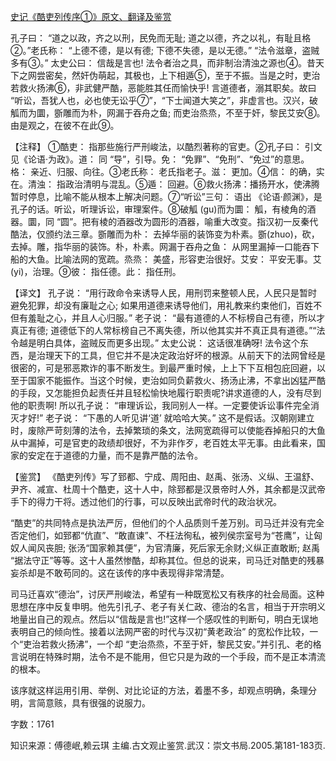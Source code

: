 [史记《酷吏列传序①》原文、翻译及鉴赏](https://www.vrrw.net/wx/14058.html)

孔子曰： “道之以政，齐之以刑，民免而无耻; 道之以德，齐之以礼，有耻且格②。”老氏称： “上德不德，是以有德; 下德不失德，是以无德。” “法令滋章，盗贼多有③。” 太史公曰： 信哉是言也! 法令者治之具，而非制治清浊之源也④。昔天下之网尝密矣，然奸伪萌起，其极也，上下相遁⑤，至于不振。当是之时，吏治若救火扬沸⑥，非武健严酷，恶能胜其任而愉快乎! 言道德者，溺其职矣。故曰 “听讼，吾犹人也，必也使无讼乎⑦”，“下士闻道大笑之”，非虚言也。汉兴，破觚而为圜，斵雕而为朴，网漏于吞舟之鱼; 而吏治烝烝，不至于奸，黎民艾安⑧。由是观之，在彼不在此⑨。

【注释】 ①酷吏： 指那些施行严刑峻法，以酷烈著称的官吏。②孔子曰： 引文见《论语·为政》。道： 同 “导”，引导。免： “免罪”、“免刑”、“免过”的意思。格： 亲近、归服、向往。③老氏称： 老氏指老子。滋： 更加。④信： 的确，实在。清浊： 指政治清明与混乱。⑤遁： 回避。⑥救火扬沸：播扬开水，使沸腾暂时停息，比喻不能从根本上解决问题。⑦“听讼”三句： 语出 《论语·颜渊》，是孔子的话。听讼，听理诉讼，审理案件。⑧破觚 (gu)而为圜： 觚，有棱角的酒器。圜，同 “圆”。把有棱的酒器改为圆形的酒器，喻重大改变。指汉初一反秦代酷法，仅颁约法三章。斵雕而为朴： 去掉华丽的装饰变为朴素。斵(zhuo)，砍，去掉。雕，指华丽的装饰。朴，朴素。网漏于吞舟之鱼： 从网里漏掉一口能吞下船的大鱼。比喻法网的宽疏。烝烝： 美盛，形容吏治很好。艾安： 平安无事。艾 (yi)，治理。⑨彼： 指任德。此： 指任刑。



【译文】 孔子说： “用行政命令来诱导人民，用刑罚来整顿人民，人民只是暂时避免犯罪，却没有廉耻之心; 如果用道德来诱导他们，用礼教来约束他们，百姓不但有羞耻之心，并且人心归服。” 老子说： “最有道德的人不标榜自己有德，所以才真正有德; 道德低下的人常标榜自己不离失德，所以他其实并不真正具有道德。”“法令越是明白具体，盗贼反而更多出现。” 太史公说： 这话很准确呀! 法令这个东西，是治理天下的工具，但它并不是决定政治好坏的根源。从前天下的法网曾经是很密的，可是邪恶欺诈的事不断发生。到最严重时候，上上下下互相包庇回避，以至于国家不能振作。当这个时候，吏治如同负薪救火、扬汤止沸，不拿出凶猛严酷的手段，又怎能担负起责任并且轻松愉快地履行职责呢?讲求道德的人，没有尽到他的职责啊! 所以孔子说： “审理诉讼，我同别人一样。一定要使诉讼事件完全消灭才好!” 老子说： “下愚的人听见讲‘道’ 就哈哈大笑。” 这不是假话。汉朝刚建立时，废除严苛刻薄的法令，去掉繁琐的条文，法网宽疏得可以使能吞掉船只的大鱼从中漏掉，可是官吏的政绩却很好，不为非作歹，老百姓太平无事。由此看来，国家的安定在于道德的力量，而不是靠严酷的法令。

【鉴赏】 《酷吏列传》写了郅都、宁成、周阳由、赵禹、张汤、义纵、王温舒、尹齐、减宣、杜周十个酷吏，这十人中，除郅都是汉景帝时人外，其余都是汉武帝手下的得力干将。透过他们的行事，可以反映出武帝时代的政治状况。

“酷吏”的共同特点是执法严厉，但他们的个人品质则千差万别。司马迁并没有完全否定他们，如郅都“伉直”、“敢直谏”、不枉法徇私，被列侯宗室号为“苍鹰”，让匈奴人闻风丧胆; 张汤“国家赖其便”，为官清廉，死后家无余财;义纵正直敢断; 赵禹 “据法守正”等等。这十人虽然惨酷，却称其位。但总的说来，司马迁对酷吏的残暴妄杀却是不敢苟同的。这在该传的序中表现得非常清楚。

司马迁喜欢“德治”，讨厌严刑峻法，希望有一种既宽松又有秩序的社会局面。这种思想在序中反复申明。他先引孔子、老子有关仁政、德治的名言，相当于开宗明义地量出自己的观点。然后以“信哉是言也!”这样一个感叹性的判断句，明白无误地表明自己的倾向性。接着以法网严密的时代与汉初“黄老政治” 的宽松作比较，一个“吏治若救火扬沸”，一个却 “吏治烝烝，不至于奸，黎民艾安。”并引孔、老的格言说明在特殊时期，法令不是不能用，但它只是为政的一个手段，而不是正本清流的根本。

该序就这样运用引用、举例、对比论证的方法，着墨不多，却观点明确，条理分明，言简意赅，具有很强的说服力。

字数：1761

知识来源：傅德岷,赖云琪 主编.古文观止鉴赏.武汉：崇文书局.2005.第181-183页.

